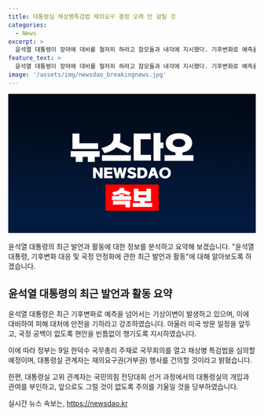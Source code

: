 ```yaml
---
title: 대통령실 채상병특검법 재의요구 결정 오래 안 걸릴 것
categories:
  - News
excerpt: >
  윤석열 대통령이 장마에 대비를 철저히 하라고 참모들과 내각에 지시했다. 기후변화로 예측을 넘어서는 기상이변이 자주 발생하고 있어 최근 호우 대처에 집중하라고 강조했다. 또한 미국 방문에 앞서 국정 공백이 없도록 현안을 챙기길 촉구했다. 한편, 대통령실은 채상병 특검법에 대해 회의를 열고 윤 대통령에게 재의요구권 행사를 건의할 것으로 전했다. 국민의힘 전당대회와 관련하여 대통령실은 선거에 개입하지 않았다고 주장했다.
feature_text: >
  윤석열 대통령이 장마에 대비를 철저히 하라고 참모들과 내각에 지시했다. 기후변화로 예측을 넘어서는 기상이변이 자주 발생하고 있어 최근 호우 대처에 집중하라고 강조했다. 또한 미국 방문에 앞서 국정 공백이 없도록 현안을 챙기길 촉구했다. 한편, 대통령실은 채상병 특검법에 대해 회의를 열고 윤 대통령에게 재의요구권 행사를 건의할 것으로 전했다. 국민의힘 전당대회와 관련하여 대통령실은 선거에 개입하지 않았다고 주장했다.
image: '/assets/img/newsdao_breakingnews.jpg'
---
```


<p><img src="/assets/img/newsdao_breakingnews.jpg" alt="firstkoreanews 속보" /></p>

<p>윤석열 대통령의 최근 발언과 활동에 대한 정보를 분석하고 요약해 보겠습니다. "윤석열 대통령, 기후변화 대응 및 국정 안정화에 관한 최근 발언과 활동"에 대해 알아보도록 하겠습니다.</p>

<h2 data-ke-size="size26">윤석열 대통령의 최근 발언과 활동 요약</h2>

<p>윤석열 대통령은 최근 기후변화로 예측을 넘어서는 기상이변이 발생하고 있으며, 이에 대비하여 피해 대처에 만전을 기하라고 강조하였습니다. 아울러 미국 방문 일정을 앞두고, 국정 공백이 없도록 현안을 빈틈없이 챙기도록 지시하였습니다.</p>

<p>이에 따라 정부는 9일 한덕수 국무총리 주재로 국무회의를 열고 채상병 특검법을 심의할 예정이며, 대통령실 관계자는 재의요구권(거부권) 행사를 건의할 것이라고 밝혔습니다.</p>

<p>한편, 대통령실 고위 관계자는 국민의힘 전당대회 선거 과정에서의 대통령실의 개입과 관여를 부인하고, 앞으로도 그럴 것이 없도록 주의를 기울일 것을 당부하였습니다.</p>
실시간 뉴스 속보는, <a href="https://newsdao.kr" rel="dofollow">https://newsdao.kr</a>



